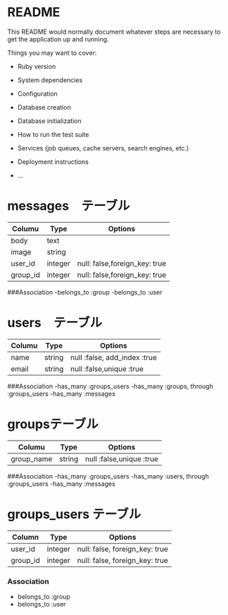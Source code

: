 # README

This README would normally document whatever steps are necessary to get the
application up and running.

Things you may want to cover:

* Ruby version

* System dependencies

* Configuration

* Database creation

* Database initialization

* How to run the test suite

* Services (job queues, cache servers, search engines, etc.)

* Deployment instructions

* ...

# messages　テーブル
|Columu|Type|Options|
|------|----|-------|
|body|text|
|image|string|
|user_id|integer|null: false,foreign_key: true|
|group_id|integer|null: false,foreign_key: true|

###Association
-belongs_to :group
-belongs_to :user

# users　テーブル
|Columu|Type|Options|
|------|----|-------|
|name|string|null :false, add_index :true|
|email|string|null :false,unique :true|
###Association
-has_many :groups_users
-has_many :groups, through :groups_users
-has_many :messages

# groupsテーブル
|Columu|Type|Options|
|------|----|-------|
|group_name|string|null :false,unique :true|

###Association
-has_many :groups_users
-has_many :users, through :groups_users
-has_many :messages

# groups_users テーブル
|Column|Type|Options|
|------|----|-------|
|user_id|integer|null: false, foreign_key: true|
|group_id|integer|null: false, foreign_key: true|

### Association
- belongs_to :group
- belongs_to :user